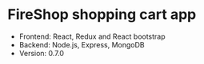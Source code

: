# FireShop shopping cart app

- Frontend: React, Redux and React bootstrap
- Backend: Node.js, Express, MongoDB
- Version: 0.7.0
